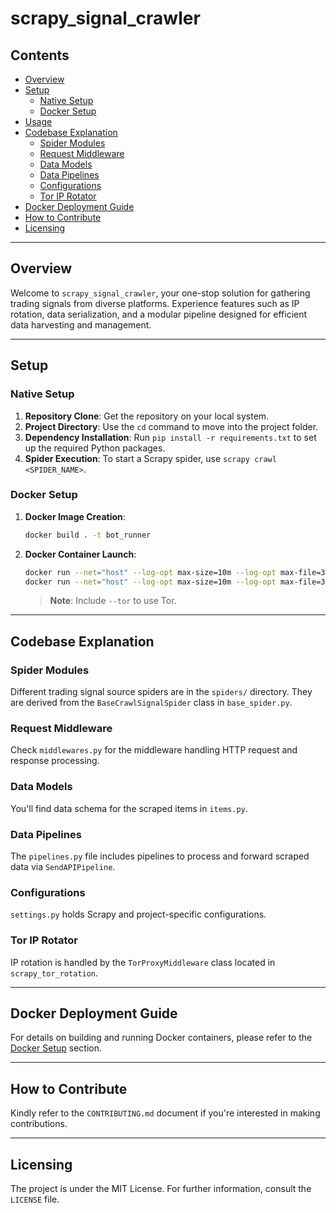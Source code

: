 # scrapy_signal_crawler

## Contents

- [Overview](#overview)
- [Setup](#setup)
  - [Native Setup](#native-setup)
  - [Docker Setup](#docker-setup)
- [Usage](#usage)
- [Codebase Explanation](#codebase-explanation)
  - [Spider Modules](#spider-modules)
  - [Request Middleware](#request-middleware)
  - [Data Models](#data-models)
  - [Data Pipelines](#data-pipelines)
  - [Configurations](#configurations)
  - [Tor IP Rotator](#tor-ip-rotator)
- [Docker Deployment Guide](#docker-deployment-guide)
- [How to Contribute](#how-to-contribute)
- [Licensing](#licensing)

---

## Overview

Welcome to `scrapy_signal_crawler`, your one-stop solution for gathering trading signals from diverse platforms. Experience features such as IP rotation, data serialization, and a modular pipeline designed for efficient data harvesting and management.

---

## Setup

### Native Setup

1. **Repository Clone**: Get the repository on your local system.
2. **Project Directory**: Use the `cd` command to move into the project folder.
3. **Dependency Installation**: Run `pip install -r requirements.txt` to set up the required Python packages.
4. **Spider Execution**: To start a Scrapy spider, use `scrapy crawl <SPIDER_NAME>`.

### Docker Setup

1. **Docker Image Creation**: 
    ```bash
    docker build . -t bot_runner
    ```
2. **Docker Container Launch**: 
    ```bash
    docker run --net="host" --log-opt max-size=10m --log-opt max-file=3 -e CONTROLLER_BASE_URL="http://40.78.1.149:8000" -d bot_runner --runner-name zulu_runner_ubuntu_server --bot-type zulu_api
    docker run --net="host" --log-opt max-size=10m --log-opt max-file=3 -e CONTROLLER_BASE_URL="http://40.78.1.149:8000" -d bot_runner --runner-name exness_runner_ubuntu_server --bot-type exness_api --tor
    ```
    > **Note**: Include `--tor` to use Tor.

---

## Codebase Explanation

### Spider Modules

Different trading signal source spiders are in the `spiders/` directory. They are derived from the `BaseCrawlSignalSpider` class in `base_spider.py`.

### Request Middleware

Check `middlewares.py` for the middleware handling HTTP request and response processing.

### Data Models

You'll find data schema for the scraped items in `items.py`.

### Data Pipelines

The `pipelines.py` file includes pipelines to process and forward scraped data via `SendAPIPipeline`.

### Configurations

`settings.py` holds Scrapy and project-specific configurations.

### Tor IP Rotator

IP rotation is handled by the `TorProxyMiddleware` class located in `scrapy_tor_rotation`.

---

## Docker Deployment Guide

For details on building and running Docker containers, please refer to the [Docker Setup](#docker-setup) section.

---

## How to Contribute

Kindly refer to the `CONTRIBUTING.md` document if you're interested in making contributions.

---

## Licensing

The project is under the MIT License. For further information, consult the `LICENSE` file.
